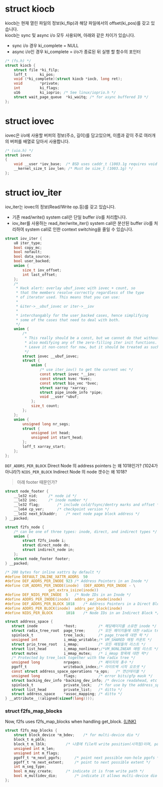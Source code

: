
# struct kiocb
kiocb는 현재 열린 파일의 정보(ki_flip)과 해당 파일에서의 offset(ki_pos)를 갖고 있습니다.  
kiocb는 sync 및 async i/o 모두 사용되며, 아래와 같은 차이가 있습니다.
- sync i/o 경우 ki_complete = NULL
- async i/o인 경우 ki_complete = i/o가 종료된 뒤 실행 할 함수의 포인터
```c
/* (fs.h) */
struct kiocb {
	struct file *ki_filp;
	loff_t      ki_pos;
	void (*ki_complete)(struct kiocb *iocb, long ret);
	void        *private;
	int			ki_flags;
	u16			ki_ioprio; /* See linux/ioprio.h */
	struct wait_page_queue	*ki_waitq; /* for async buffered IO */
};
```

# struct iovec
iovec은 i/o에 사용할 버퍼의 정보(주소, 길이)를 담고있으며, 이름과 같이 주로 여러개의 버퍼를 배열로 담아서 사용합니다.
```c
/* (uio.h) */
struct iovec
{
	void __user *iov_base;	/* BSD uses caddr_t (1003.1g requires void *) */
	__kernel_size_t iov_len; /* Must be size_t (1003.1g) */
};
```

# struct iov_iter
iov_iter는 iovec의 정보(Read/Write op.등)를 갖고 있습니다.
- 기존 read/write() system call은 단일 buffer i/o를 처리합니다.
- iov_iter를 사용하는 read_iter/write_iter() system call은 분산된 buffer i/o를 처리하여 system call로 인한 context switching을 줄일 수 있습니다.
```c
struct iov_iter {
	u8 iter_type;
	bool copy_mc;
	bool nofault;
	bool data_source;
	bool user_backed;
	union {
		size_t iov_offset;
		int last_offset;
	};
	/*
	 * Hack alert: overlay ubuf_iovec with iovec + count, so
	 * that the members resolve correctly regardless of the type
	 * of iterator used. This means that you can use:
	 *
	 * &iter->__ubuf_iovec or iter->__iov
	 *
	 * interchangably for the user_backed cases, hence simplifying
	 * some of the cases that need to deal with both.
	 */
	union {
		/*
		 * This really should be a const, but we cannot do that without
		 * also modifying any of the zero-filling iter init functions.
		 * Leave it non-const for now, but it should be treated as such.
		 */
		struct iovec __ubuf_iovec;
		struct {
			union {
				/* use iter_iov() to get the current vec */
				const struct iovec *__iov;
				const struct kvec *kvec;
				const struct bio_vec *bvec;
				struct xarray *xarray;
				struct pipe_inode_info *pipe;
				void __user *ubuf;
			};
			size_t count;
		};
	};
	union {
		unsigned long nr_segs;
		struct {
			unsigned int head;
			unsigned int start_head;
		};
		loff_t xarray_start;
	};
};
```
`DEF_ADDRS_PER_BLOCK` Direct Node 의 address pointers 는 왜 1018인가? (1024가 아니라?)
`NIDS_PER_BLOCK` Indirect Node 의 node 갯수는 왜 1018?
> 아래 footer 때문인가?
```c
struct node_footer {
	__le32 nid;		/* node id */
	__le32 ino;		/* inode number */
	__le32 flag;		/* include cold/fsync/dentry marks and offset */
	__le64 cp_ver;		/* checkpoint version */
	__le32 next_blkaddr;	/* next node page block address */
} __packed;

struct f2fs_node {
	/* can be one of three types: inode, direct, and indirect types */
	union {
		struct f2fs_inode i;
		struct direct_node dn;
		struct indirect_node in;
	};
	struct node_footer footer;
} __packed;
```
```c
/* 200 bytes for inline xattrs by default */
#define DEFAULT_INLINE_XATTR_ADDRS	50
#define DEF_ADDRS_PER_INODE	923	/* Address Pointers in an Inode */
#define CUR_ADDRS_PER_INODE(inode)	(DEF_ADDRS_PER_INODE - \
					get_extra_isize(inode))
#define DEF_NIDS_PER_INODE	5	/* Node IDs in an Inode */
#define ADDRS_PER_INODE(inode)	addrs_per_inode(inode)
#define DEF_ADDRS_PER_BLOCK	1018	/* Address Pointers in a Direct Block */
#define ADDRS_PER_BLOCK(inode)	addrs_per_block(inode)
#define NIDS_PER_BLOCK		1018	/* Node IDs in an Indirect Block */
```

```c
struct address_space {
   struct inode            *host;          /* 해당페이지를 소유한 inode */
   struct radix_tree_root  page_tree;      /* 모든 페이지들에 대한 radix tree */
   spinlock_t              tree_lock;      /* page_tree에 대한 락 */
   unsigned int            i_mmap_writable;/* VM_SHARED 매핑 카운트 */
   struct prio_tree_root   i_mmap;         /* 모든 매핑들의 리스트 */
   struct list_head        i_mmap_nonlinear;/*VM_NONLINEAR 매핑 리스트 */
   struct mutex            i_mmap_mutex;   /* i_mmap 항목에 대한 락*/
   /* Protected by tree_lock together with the radix tree */
   unsigned long           nrpages;        /* 페이지의 총수 */
   pgoff_t                 writeback_index;/* 라이트백 시작 오프셋 */
   const struct address_space_operations *a_ops;   /* 연산테이블 */
   unsigned long           flags;          /* error bits/gfp mask */
   struct backing_dev_info *backing_dev_info; /* device readahead, etc */
   spinlock_t              private_lock;   /* for use by the address_space */
   struct list_head        private_list;   /* ditto */
   struct address_space    *assoc_mapping; /* ditto */
} __attribute__((aligned(sizeof(long))));
```

### struct f2fs_map_blocks
Now, f2fs uses f2fs_map_blocks when handling get_block.
[(LINK)](https://patchwork.kernel.org/project/linux-fsdevel/patch/1430527726-68547-5-git-send-email-jaegeuk@kernel.org/)
```c
struct f2fs_map_blocks {
	struct block_device *m_bdev;	/* for multi-device dio */
	block_t m_pblk;
	block_t m_lblk;			/* 나중에 file의 write position(시작점)이며, page offset 으로 쓰임 */
	unsigned int m_len;
	unsigned int m_flags;
	pgoff_t *m_next_pgofs;		/* point next possible non-hole pgofs */
	pgoff_t *m_next_extent;		/* point to next possible extent */
	int m_seg_type;
	bool m_may_create;		/* indicate it is from write path */
	bool m_multidev_dio;		/* indicate it allows multi-device dio */
};
```